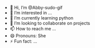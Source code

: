- 👋 Hi, I’m @Abby-sudo-gif
- 👀 I’m interested in ...
- 🌱 I’m currently learning python
- 💞️ I’m looking to collaborate on projects
- 📫 How to reach me ...
- 😄 Pronouns: She
- ⚡ Fun fact: ...

<!---
Abby-sudo-gif/Abby-sudo-gif is a ✨ special ✨ repository because its `README.md` (this file) appears on your GitHub profile.
You can click the Preview link to take a look at your changes.
--->
